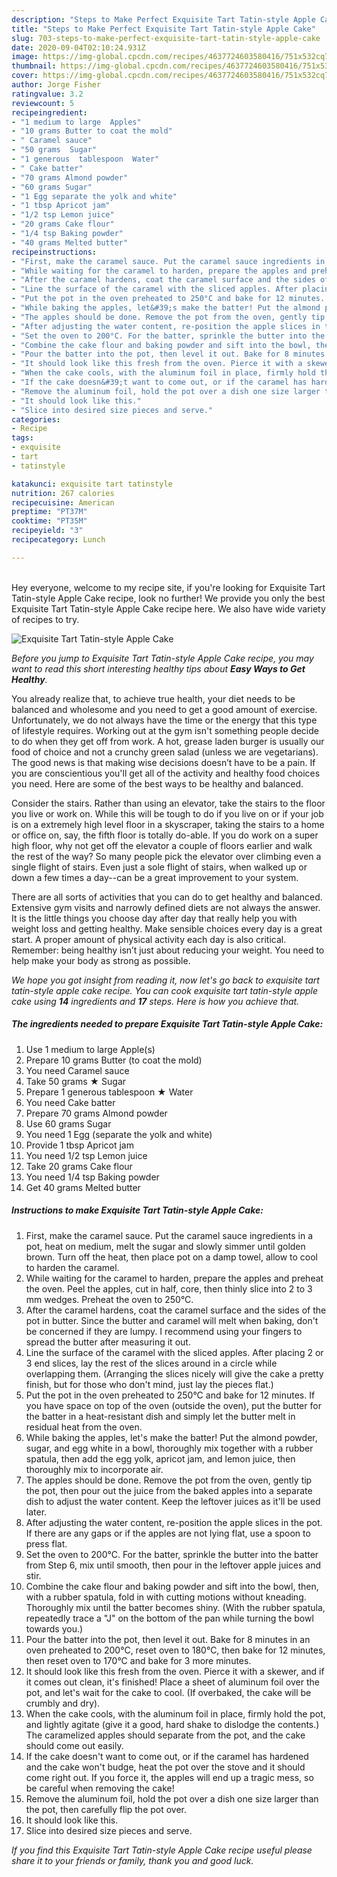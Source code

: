 ```yaml
---
description: "Steps to Make Perfect Exquisite Tart Tatin-style Apple Cake"
title: "Steps to Make Perfect Exquisite Tart Tatin-style Apple Cake"
slug: 703-steps-to-make-perfect-exquisite-tart-tatin-style-apple-cake
date: 2020-09-04T02:10:24.931Z
image: https://img-global.cpcdn.com/recipes/4637724603580416/751x532cq70/exquisite-tart-tatin-style-apple-cake-recipe-main-photo.jpg
thumbnail: https://img-global.cpcdn.com/recipes/4637724603580416/751x532cq70/exquisite-tart-tatin-style-apple-cake-recipe-main-photo.jpg
cover: https://img-global.cpcdn.com/recipes/4637724603580416/751x532cq70/exquisite-tart-tatin-style-apple-cake-recipe-main-photo.jpg
author: Jorge Fisher
ratingvalue: 3.2
reviewcount: 5
recipeingredient:
- "1 medium to large  Apples"
- "10 grams Butter to coat the mold"
- " Caramel sauce"
- "50 grams  Sugar"
- "1 generous  tablespoon  Water"
- " Cake batter"
- "70 grams Almond powder"
- "60 grams Sugar"
- "1 Egg separate the yolk and white"
- "1 tbsp Apricot jam"
- "1/2 tsp Lemon juice"
- "20 grams Cake flour"
- "1/4 tsp Baking powder"
- "40 grams Melted butter"
recipeinstructions:
- "First, make the caramel sauce. Put the caramel sauce ingredients in a pot, heat on medium, melt the sugar and slowly simmer until golden brown. Turn off the heat, then place pot on a damp towel, allow to cool to harden the caramel."
- "While waiting for the caramel to harden, prepare the apples and preheat the oven. Peel the apples, cut in half, core, then thinly slice into 2 to 3 mm wedges. Preheat the oven to 250°C."
- "After the caramel hardens, coat the caramel surface and the sides of the pot in butter. Since the butter and caramel will melt when baking, don&#39;t be concerned if they are lumpy. I recommend using your fingers to spread the butter after measuring it out."
- "Line the surface of the caramel with the sliced apples. After placing 2 or 3 end slices, lay the rest of the slices around in a circle while overlapping them. (Arranging the slices nicely will give the cake a pretty finish, but for those who don&#39;t mind, just lay the pieces flat.)"
- "Put the pot in the oven preheated to 250°C and bake for 12 minutes. If you have space on top of the oven (outside the oven), put the butter for the batter in a heat-resistant dish and simply let the butter melt in residual heat from the oven."
- "While baking the apples, let&#39;s make the batter! Put the almond powder, sugar, and egg white in a bowl, thoroughly mix together with a rubber spatula, then add the egg  yolk, apricot jam, and lemon juice, then thoroughly mix to incorporate air."
- "The apples should be done. Remove the pot from the oven, gently tip the pot, then pour out the juice from the baked apples into a separate dish to adjust the water content. Keep the leftover juices as it&#39;ll be used later."
- "After adjusting the water content, re-position the apple slices in the pot. If there are any gaps or if the apples are not lying flat, use a spoon to  press flat."
- "Set the oven to 200°C. For the batter, sprinkle the butter into the batter from Step 6, mix until smooth, then pour in the leftover apple juices and stir."
- "Combine the cake flour and baking powder and sift into the bowl, then, with a rubber spatula, fold in with cutting motions without kneading. Thoroughly mix until the batter becomes shiny. (With the rubber spatula, repeatedly trace a &#34;J&#34; on the bottom of the pan while turning the bowl towards you.)"
- "Pour the batter into the pot, then level it out. Bake for 8 minutes in an oven preheated to 200°C, reset oven to 180°C, then bake for 12 minutes, then reset oven to 170°C and bake for 3 more minutes."
- "It should look like this fresh from the oven. Pierce it with a skewer, and if it comes out clean, it&#39;s finished! Place a sheet of aluminum foil over the pot, and let&#39;s wait for the cake to cool. (If overbaked, the cake will be crumbly and dry)."
- "When the cake cools, with the aluminum foil in place, firmly hold the pot, and lightly agitate (give it a good, hard shake to dislodge the contents.) The caramelized apples should separate from the pot, and the cake should come out easily."
- "If the cake doesn&#39;t want to come out, or if the caramel has hardened and the cake won&#39;t budge, heat the pot over the stove and it should come right out. If you force it, the apples will end up a tragic mess, so be careful when removing the cake!"
- "Remove the aluminum foil, hold the pot over a dish one size larger than the pot, then carefully flip the pot over."
- "It should look like this."
- "Slice into desired size pieces and serve."
categories:
- Recipe
tags:
- exquisite
- tart
- tatinstyle

katakunci: exquisite tart tatinstyle 
nutrition: 267 calories
recipecuisine: American
preptime: "PT37M"
cooktime: "PT35M"
recipeyield: "3"
recipecategory: Lunch

---
```

<br>
Hey everyone, welcome to my recipe site, if you're looking for Exquisite Tart Tatin-style Apple Cake recipe, look no further! We provide you only the best Exquisite Tart Tatin-style Apple Cake recipe here. We also have wide variety of recipes to try.
<br>


![Exquisite Tart Tatin-style Apple Cake](https://img-global.cpcdn.com/recipes/4637724603580416/751x532cq70/exquisite-tart-tatin-style-apple-cake-recipe-main-photo.jpg)

<i>Before you jump to Exquisite Tart Tatin-style Apple Cake recipe, you may want to read this short interesting healthy tips about <strong>Easy Ways to Get Healthy</strong>.</i>

You already realize that, to achieve true health, your diet needs to be balanced and wholesome and you need to get a good amount of exercise. Unfortunately, we do not always have the time or the energy that this type of lifestyle requires. Working out at the gym isn't something people decide to do when they get off from work. A hot, grease laden burger is usually our food of choice and not a crunchy green salad (unless we are vegetarians). The good news is that making wise decisions doesn’t have to be a pain. If you are conscientious you'll get all of the activity and healthy food choices you need. Here are some of the best ways to be healthy and balanced.

Consider the stairs. Rather than using an elevator, take the stairs to the floor you live or work on. While this will be tough to do if you live on or if your job is on a extremely high level floor in a skyscraper, taking the stairs to a home or office on, say, the fifth floor is totally do-able. If you do work on a super high floor, why not get off the elevator a couple of floors earlier and walk the rest of the way? So many people pick the elevator over climbing even a single flight of stairs. Even just a sole flight of stairs, when walked up or down a few times a day--can be a great improvement to your system. 

There are all sorts of activities that you can do to get healthy and balanced. Extensive gym visits and narrowly defined diets are not always the answer. It is the little things you choose day after day that really help you with weight loss and getting healthy. Make sensible choices every day is a great start. A proper amount of physical activity each day is also critical. Remember: being healthy isn’t just about reducing your weight. You need to help make your body as strong as possible. 


<i>We hope you got insight from reading it, now let's go back to exquisite tart tatin-style apple cake recipe. You can cook exquisite tart tatin-style apple cake using <strong>14</strong> ingredients and <strong>17</strong> steps. Here is how you achieve that.
</i>

##### The ingredients needed to prepare Exquisite Tart Tatin-style Apple Cake:

1. Use 1 medium to large  Apple(s)
1. Prepare 10 grams Butter (to coat the mold)
1. You need  Caramel sauce
1. Take 50 grams ★ Sugar
1. Prepare 1 generous  tablespoon ★ Water
1. You need  Cake batter
1. Prepare 70 grams Almond powder
1. Use 60 grams Sugar
1. You need 1 Egg (separate the yolk and white)
1. Provide 1 tbsp Apricot jam
1. You need 1/2 tsp Lemon juice
1. Take 20 grams Cake flour
1. You need 1/4 tsp Baking powder
1. Get 40 grams Melted butter


##### Instructions to make Exquisite Tart Tatin-style Apple Cake:

1. First, make the caramel sauce. Put the caramel sauce ingredients in a pot, heat on medium, melt the sugar and slowly simmer until golden brown. Turn off the heat, then place pot on a damp towel, allow to cool to harden the caramel.
1. While waiting for the caramel to harden, prepare the apples and preheat the oven. Peel the apples, cut in half, core, then thinly slice into 2 to 3 mm wedges. Preheat the oven to 250°C.
1. After the caramel hardens, coat the caramel surface and the sides of the pot in butter. Since the butter and caramel will melt when baking, don&#39;t be concerned if they are lumpy. I recommend using your fingers to spread the butter after measuring it out.
1. Line the surface of the caramel with the sliced apples. After placing 2 or 3 end slices, lay the rest of the slices around in a circle while overlapping them. (Arranging the slices nicely will give the cake a pretty finish, but for those who don&#39;t mind, just lay the pieces flat.)
1. Put the pot in the oven preheated to 250°C and bake for 12 minutes. If you have space on top of the oven (outside the oven), put the butter for the batter in a heat-resistant dish and simply let the butter melt in residual heat from the oven.
1. While baking the apples, let&#39;s make the batter! Put the almond powder, sugar, and egg white in a bowl, thoroughly mix together with a rubber spatula, then add the egg  yolk, apricot jam, and lemon juice, then thoroughly mix to incorporate air.
1. The apples should be done. Remove the pot from the oven, gently tip the pot, then pour out the juice from the baked apples into a separate dish to adjust the water content. Keep the leftover juices as it&#39;ll be used later.
1. After adjusting the water content, re-position the apple slices in the pot. If there are any gaps or if the apples are not lying flat, use a spoon to  press flat.
1. Set the oven to 200°C. For the batter, sprinkle the butter into the batter from Step 6, mix until smooth, then pour in the leftover apple juices and stir.
1. Combine the cake flour and baking powder and sift into the bowl, then, with a rubber spatula, fold in with cutting motions without kneading. Thoroughly mix until the batter becomes shiny. (With the rubber spatula, repeatedly trace a &#34;J&#34; on the bottom of the pan while turning the bowl towards you.)
1. Pour the batter into the pot, then level it out. Bake for 8 minutes in an oven preheated to 200°C, reset oven to 180°C, then bake for 12 minutes, then reset oven to 170°C and bake for 3 more minutes.
1. It should look like this fresh from the oven. Pierce it with a skewer, and if it comes out clean, it&#39;s finished! Place a sheet of aluminum foil over the pot, and let&#39;s wait for the cake to cool. (If overbaked, the cake will be crumbly and dry).
1. When the cake cools, with the aluminum foil in place, firmly hold the pot, and lightly agitate (give it a good, hard shake to dislodge the contents.) The caramelized apples should separate from the pot, and the cake should come out easily.
1. If the cake doesn&#39;t want to come out, or if the caramel has hardened and the cake won&#39;t budge, heat the pot over the stove and it should come right out. If you force it, the apples will end up a tragic mess, so be careful when removing the cake!
1. Remove the aluminum foil, hold the pot over a dish one size larger than the pot, then carefully flip the pot over.
1. It should look like this.
1. Slice into desired size pieces and serve.


<i>If you find this Exquisite Tart Tatin-style Apple Cake recipe useful please share it to your friends or family, thank you and good luck.</i>

